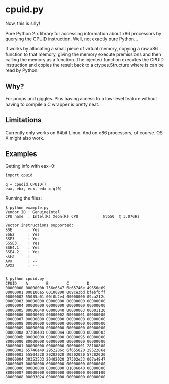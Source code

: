 cpuid.py
========

Now, this is silly!

Pure Python 2.x library for accessing information about x86 processors
by querying the [CPUID](http://en.wikipedia.org/wiki/CPUID)
instruction. Well, not exactly pure Python...

It works by allocating a small piece of virtual memory, copying
a raw x86 function to that memory, giving the memory execute
premissions and then calling the memory as a function. The injected
function executes the CPUID instruction and copies the result back
to a ctypes.Structure where is can be read by Python.


Why?
----
For poops and giggles. Plus having access to a low-level feature
without having to compile a C wrapper is pretty neat.


Limitations
-----------
Currently only works on 64bit Linux. And on x86 processors, of course.
OS X might also work.


Examples
--------
Getting info with eax=0:

    import cpuid

    q = cpudid.CPUID()
    eax, ebx, ecx, edx = q(0)

Running the files:

    $ python example.py 
    Vendor ID : GenuineIntel
    CPU name  : Intel(R) Xeon(R) CPU           W3550  @ 3.07GHz
    
    Vector instructions supported:
    SSE       : Yes
    SSE2      : Yes
    SSE3      : Yes
    SSSE3     : Yes
    SSE4.1    : Yes
    SSE4.2    : Yes
    SSEa      : --
    AVX       : --
    AVX2      : --
    
    
    $ python cpuid.py
    CPUID    A        B        C        D       
    00000000 0000000b 756e6547 6c65746e 49656e69 
    00000001 000106a5 00100800 009ce3bd bfebfbff 
    00000002 55035a01 00f0b2e4 00000000 09ca212c 
    00000003 00000000 00000000 00000000 00000000 
    00000004 00000000 00000000 00000000 00000000 
    00000005 00000040 00000040 00000003 00001120 
    00000006 00000003 00000002 00000001 00000000 
    00000007 00000000 00000000 00000000 00000000 
    00000008 00000000 00000000 00000000 00000000 
    00000009 00000000 00000000 00000000 00000000 
    0000000a 07300403 00000044 00000000 00000603 
    0000000b 00000000 00000000 00000095 00000000 
    80000000 80000008 00000000 00000000 00000000 
    80000001 00000000 00000000 00000001 28100800 
    80000002 65746e49 2952286c 6f655820 2952286e 
    80000003 55504320 20202020 20202020 57202020 
    80000004 30353533 20402020 37302e33 007a4847 
    80000005 00000000 00000000 00000000 00000000 
    80000006 00000000 00000000 01006040 00000000 
    80000007 00000000 00000000 00000000 00000100 
    80000008 00003024 00000000 00000000 00000000 


